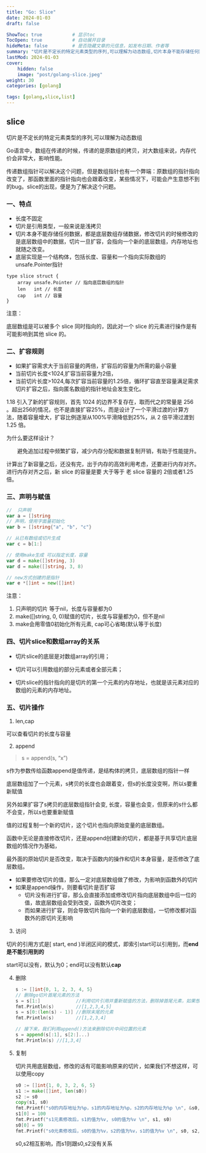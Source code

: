 ```yaml
---
title: "Go: Slice"
date: 2024-01-03
draft: false

ShowToc: true           # 显示toc
TocOpen: true           # 自动展开目录
hideMeta: false         # 是否隐藏文章的元信息，如发布日期、作者等
summary: "切片是不定长的特定元素类型的序列,可以理解为动态数组,切片本身不能存储任何数据，都是底层数组存储数据，修改切片的时候修改的是底层数组中的数据,底层实现是一个结构体，包括长度、容量和一个指向实际数组的unsafe.Pointer指针"
lastMod: 2024-01-03
cover:
    hidden: false
    image: "post/golang-slice.jpeg"
weight: 30
categories: [golang]

tags: [golang,slice,list]
---
```


## slice

切片是不定长的特定元素类型的序列,可以理解为动态数组

Go语言中，数组在传递的时候，传递的是原数组的拷贝，对大数组来说，内存代价会非常大，影响性能。

传递数组指针可以解决这个问题，但是数组指针也有一个弊端：原数组的指针指向改变了，那函数里面的指针指向也会跟着改变，某些情况下，可能会产生意想不到的bug。slice的出现，便是为了解决这个问题。

### 一、特点

* 长度不固定
* 切片是引用类型，一般来说是浅拷贝
* 切片本身不能存储任何数据，都是底层数组存储数据，修改切片的时候修改的是底层数组中的数据，切片一旦扩容，会指向一个新的底层数组，内存地址也就随之改变。
* 底层实现是一个结构体，包括长度、容量和一个指向实际数组的unsafe.Pointer指针

```golang
type slice struct {
    array unsafe.Pointer // 指向底层数组的指针
    len   int // 长度 
    cap   int // 容量
}
```

注意：

底层数组是可以被多个 slice 同时指向的，因此对一个 slice 的元素进行操作是有可能影响到其他 slice 的。



### 二、扩容规则

- 如果扩容需求大于当前容量的两倍，扩容后的容量为所需的最小容量
- 当前切片长度<1024,扩容当前容量为2倍，
- 当前切片长度>1024,每次扩容当前容量的1.25倍，循环扩容直至容量满足需求  
  切片扩容之后，指向匿名数组的指针地址会发生变化。

1.18 引入了新的扩容规则，首先 1024 的边界不复存在，取而代之的常量是 256 。超出256的情况，也不是直接扩容25%，而是设计了一个平滑过渡的计算方法，随着容量增大，扩容比例逐渐从100%平滑降低到25%，从 2 倍平滑过渡到 1.25 倍。

为什么要这样设计？

  避免追加过程中频繁扩容，减少内存分配和数据复制开销，有助于性能提升。

计算出了新容量之后，还没有完，出于内存的高效利用考虑，还要进行内存对齐。进行内存对齐之后，新 slice 的容量是要 大于等于 老 slice 容量的 2倍或者1.25倍。





### 三、声明与赋值

```go
//  只声明
var a = []string
// 声明，使用字面量初始化
var b = []string{"a", "b", "c"}

// 从已有数组或切片生成
var c = b[1:]

// 使用make生成 可以指定长度，容量
var d = make([]string, 3)
var d = make([]string, 3, 8)

// new方式创建的是指针
var e *[]int = new([]int)
```

注意：

1. 只声明的切片 等于nil，长度与容量都为0
2. make([]string, 0, 0)赋值的切片，长度与容量都为0，但不是nil
3. make会用零值0初始化所有元素, cap可心省略(默认等于长度)



### 四、切片slice和数组array的关系

- 切片slice的底层是对数组array的引用；

- 切片可以引用数组的部分元素或者全部元素；

- 切片slice的指针指向的是切片的第一个元素的内存地址，也就是该元素对应的数组的元素的内存地址。

  

### 五、切片操作

1. len,cap

可以查看切片的长度与容量

2. append

> s = append(s, “x”)

s作为参数传给函数append是值传递，是结构体的拷贝，底层数组的指针一样

底层数组加了一个元素，s拷贝的长度也会跟着变，但s的长度没变啊，所以s要重新赋值

另外如果扩容了s拷贝的底层数组指针会变, 长度，容量也会变，但原来的s什么都不会变，所以s也要重新赋值



值的过程复制一个新的切片，这个切片也指向原始变量的底层数组。

函数中无论是直接修改切片，还是append创建新的切片，都是基于共享切片底层数组的情况作为基础，

最外面的原始切片是否改变，取决于函数内的操作和切片本身容量，是否修改了底层数组。

* 如果要修改切片的值，那么一定对底层数组做了修改，为影响到函数外的切片
* 如果是append操作，则要看切片是否扩容
  * 切片没有进行扩容，那么会直接添加或修改切片指向底层数组中后一位的值，故底层数组会受到改变，函数外切片改变；
  * 而如果进行扩容，则会导致切片指向一个新的底层数组，一切修改都对函数外的原切片无影响

3. 访问

切片的引用方式是[ start, end )半闭区间的模式，即索引start可以引用到，而**end是不能引用到的**

start可以没有，默认为0；end可以没有默认**cap**

4. 删除

   ```go
   s := []int{0, 1, 2, 3, 4, 5}
   // 删除go切片首尾元素的方法
   s = s[1:]             //利用切片引用并重新赋值的方法，删除掉首尾元素，如果想删除两个，可以用s=s[2:]
   fmt.Println(s)        //[1,2,3,4,5]
   s = s[0:(len(s) - 1)] //删除末尾的元素
   fmt.Println(s)        //[1,2,3,4]

   // 接下来，我们利用append()方法来删除切片中间位置的元素
   s = append(s[:1], s[2:]...)
   fmt.Println(s) //[1,3,4]
   ```

5. 复制

   切片共用底层数组，修改的话有可能影响原来的切片，如果我们不想这样，可以使用copy

   ```go
   s0 := []int{1, 0, 3, 2, 6, 5}
   s1 := make([]int, len(s0))
   s2 := s0
   copy(s1, s0)
   fmt.Printf("s0的内存地址为%p，s1的内存地址为%p，s2的内存地址为%p \n", &s0, &s1, &s2)
   s1[0] = 100
   fmt.Printf("s1元素修改后，s1的值为%v, s0的值为%v \n", s1, s0)
   s0[0] = 99
   fmt.Printf("s0元素修改后，s0的值为%v，s2的值为%v，s1的值为%v \n", s0, s2, s1)
   ```

   s0,s2相互影响，而s1则跟s0,s2没有关系
